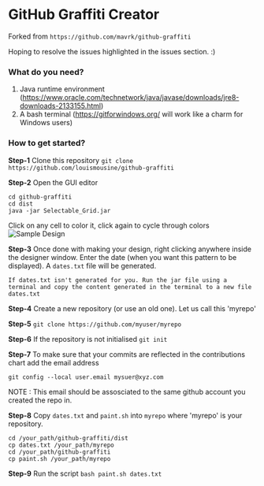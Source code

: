 # GitHub Graffiti Creator

Forked from 
`https://github.com/mavrk/github-graffiti`

Hoping to resolve the issues highlighted in the issues section. :)

### What do you need?
1. Java runtime environment (https://www.oracle.com/technetwork/java/javase/downloads/jre8-downloads-2133155.html)
2. A bash terminal (https://gitforwindows.org/ will work like a charm for Windows users)

### How to get started?

**Step-1** Clone this repository
`git clone https://github.com/louismousine/github-graffiti`

**Step-2** Open the GUI editor
```
cd github-graffiti
cd dist
java -jar Selectable_Grid.jar
```
Click on any cell to color it, click again to cycle through colors
![Sample Design](https://github.com/mavrk/github-graffiti/blob/master/images/demo2.png "Sample Design")

**Step-3** Once done with making your design, right clicking anywhere inside the designer window. Enter the date (when you want this pattern to be displayed). A `dates.txt` file will be generated.

`If dates.txt isn't generated for you. Run the jar file using a terminal and copy the content generated in the terminal to a new file dates.txt`

**Step-4**  Create a new repository (or use an old one). Let us call this 'myrepo'

**Step-5** `git clone https://github.com/myuser/myrepo`

**Step-6** If the repository is not initialised `git init`

**Step-7** To make sure that your commits are reflected in the contributions chart add the email address 

`git config --local user.email mysuer@xyz.com`

NOTE : This email should be assosciated to the same github account you created the repo in.

**Step-8** Copy `dates.txt` and `paint.sh` into `myrepo` where 'myrepo' is your repository.

```
cd /your_path/github-graffiti/dist
cp dates.txt /your_path/myrepo
cd /your_path/github-graffiti
cp paint.sh /your_path/myrepo
```
**Step-9** Run the script
`bash paint.sh dates.txt`



